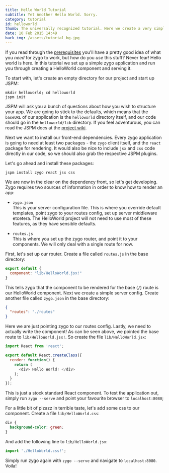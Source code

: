```yaml
---
title: Hello World Tutorial
subtitle: Yet Another Hello World. Sorry.
category: tutorial
id: helloworld
thumb: The universally recognized tutorial. Here we create a very simple zygo application rendering "Hello World!" to the DOM.
date: 10 Feb 2015 14:49
back_img: /assets/tutorial_bg.jpg
---
```


If you read through the [prerequisites](/category/tutorial/post/prereq) you'll have a pretty good idea of what you _need_ for zygo to work, but how do you _use_ this stuff? Never fear! Hello world is here. In this tutorial we set up a simple zygo application and run you through creating a HelloWorld component and serving it.

To start with, let's create an empty directory for our project and start up JSPM:

```
mkdir helloworld; cd helloworld
jspm init
```

JSPM will ask you a bunch of questions about how you wish to structure your app. We are going to stick to the defaults, which means that the `baseURL` of our application is the `helloworld` directory itself, and our code should go in the `helloworld/lib` directory. If you feel adventurous, you can read the JSPM docs at the [project wiki](https://github.com/jspm/jspm-cli/wiki).

Next we want to install our front-end dependencies. Every zygo application is going to need at least two packages - the `zygo` client itself, and the `react` package for rendering. It would also be nice to include `jsx` and `css` code directly in our code, so we should also grab the respective JSPM plugins.

Let's go ahead and install these packages:

```
jspm install zygo react jsx css
```

We are now in the clear on the dependency front, so let's get developing. Zygo requires two sources of information in order to know how to render an app:

- `zygo.json`  
This is your server configuration file. This is where you override default templates, point zygo to your routes config, set up server middleware etcetera. The HelloWorld project will not need to use most of these features, as they have sensible defaults.

- `routes.js`  
This is where you set up the zygo router, and point it to your components. We will only deal with a single route for now.

First, let's set up our router. Create a file called `routes.js` in the base directory:

```javascript
export default {
  component: "lib/HelloWorld.jsx!"
}
```

This tells zygo that the component to be rendered for the base (`/`) route is our HelloWorld component. Next we create a simple server config. Create another file called `zygo.json` in the base directory:

```json
{
  "routes": "./routes"
}
```

Here we are just pointing zygo to our routes config. Lastly, we need to actually write the component! As can be seen above, we pointed the base route to `lib/HelloWorld.jsx!`. So create the file `lib/HelloWorld.jsx`:

```javascript
import React from 'react';

export default React.createClass({
  render: function() {
    return (
      <div> Hello World! </div>
    );
  }
});
```

This is just a stock standard React component. To test the application out, simply run `zygo --serve` and point your favourite browser to `localhost:8080`;

For a little bit of pizazz in terrible taste, let's add some css to our component. Create a file `lib/HelloWorld.css`:

```css
div {
  background-color: green;
}
```

And add the following line to `lib/HelloWorld.jsx`:

```javascript
import './HelloWorld.css!';
```

Simply run zygo again with `zygo --serve` and navigate to `localhost:8080`. Voila!
